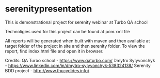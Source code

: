 # serenitypresentation
This is demonstrational project for serenity webinar at Turbo QA school

Technoligies used for this project can be found at pom.xml file

All reports will be generated when built with maven and then available at target folder of the project in site and then serenity folder.
To view the report, find index.html file and open it in browser.

Credits:
QA Turbo school - https://www.qaturbo.com/
Dmytro Sylyvonchyk - https://www.linkedin.com/in/dmytro-sylyvonchyk-538324138/
Serenity BDD project - http://www.thucydides.info/
